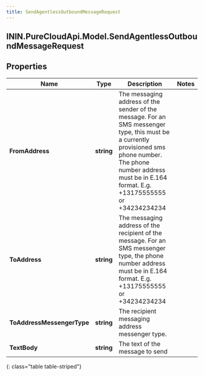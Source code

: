 ```yaml
---
title: SendAgentlessOutboundMessageRequest
---
```

## ININ.PureCloudApi.Model.SendAgentlessOutboundMessageRequest

## Properties

|Name | Type | Description | Notes|
|------------ | ------------- | ------------- | -------------|
| **FromAddress** | **string** | The messaging address of the sender of the message. For an SMS messenger type, this must be a currently provisioned sms phone number. The phone number address must be in E.164 format. E.g. +13175555555 or +34234234234 | |
| **ToAddress** | **string** | The messaging address of the recipient of the message. For an SMS messenger type, the phone number address must be in E.164 format. E.g. +13175555555 or +34234234234 | |
| **ToAddressMessengerType** | **string** | The recipient messaging address messenger type. | |
| **TextBody** | **string** | The text of the message to send | |
{: class="table table-striped"}


